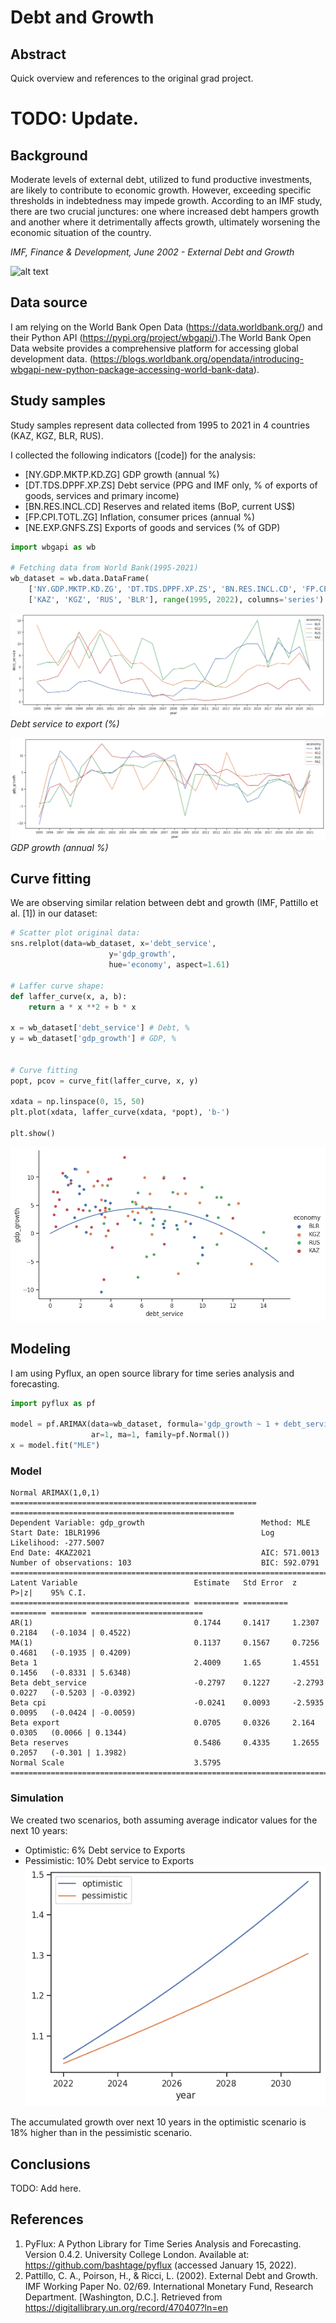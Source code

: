 # Debt and Growth

## Abstract
Quick overview and references to the original grad project.
# TODO: Update.

## Background
Moderate levels of external debt, utilized to fund productive investments, are likely to contribute to economic growth. However, exceeding specific thresholds in indebtedness may impede growth. According to an IMF study, there are two crucial junctures: one where increased debt hampers growth and another where it detrimentally affects growth, ultimately worsening the economic situation of the country.

*IMF, Finance &amp; Development, June 2002 - External Debt and Growth*

![alt text](https://www.imf.org/external/pubs/ft/fandd/2002/06/images/pat3.gif)


## Data source
I am relying on the World Bank Open Data (https://data.worldbank.org/) and their Python API (https://pypi.org/project/wbgapi/).The World Bank Open Data website provides a comprehensive platform for accessing global development data. (https://blogs.worldbank.org/opendata/introducing-wbgapi-new-python-package-accessing-world-bank-data).

## Study samples
Study samples represent data collected from 1995 to 2021 in 4 countries (KAZ, KGZ, BLR, RUS).

I collected the following indicators ([code]) for the analysis:
 - [NY.GDP.MKTP.KD.ZG]  GDP growth (annual %)
 - [DT.TDS.DPPF.XP.ZS]  Debt service (PPG and IMF only, % of exports of goods, services and primary income)
 - [BN.RES.INCL.CD]  Reserves and related items (BoP, current US$)
 - [FP.CPI.TOTL.ZG]  Inflation, consumer prices (annual %)
 - [NE.EXP.GNFS.ZS]  Exports of goods and services (% of GDP) 

```python
import wbgapi as wb

# Fetching data from World Bank(1995-2021)
wb_dataset = wb.data.DataFrame(
    ['NY.GDP.MKTP.KD.ZG', 'DT.TDS.DPPF.XP.ZS', 'BN.RES.INCL.CD', 'FP.CPI.TOTL.ZG', 'NE.EXP.GNFS.ZS'],
    ['KAZ', 'KGZ', 'RUS', 'BLR'], range(1995, 2022), columns='series')
```


![debt_service](./img/debt_service.png)
*Debt service to export (%)*

![gdp_growth](./img/gdp_growth.png)
*GDP growth (annual %)*

## Curve fitting
We are observing similar relation between debt and growth (IMF, Pattillo et al. [1]) in our dataset:

```python
# Scatter plot original data:
sns.relplot(data=wb_dataset, x='debt_service',
                      y='gdp_growth',
                      hue='economy', aspect=1.61)

# Laffer curve shape:
def laffer_curve(x, a, b):
    return a * x **2 + b * x

x = wb_dataset['debt_service'] # Debt, %
y = wb_dataset['gdp_growth'] # GDP, %


# Curve fitting
popt, pcov = curve_fit(laffer_curve, x, y)

xdata = np.linspace(0, 15, 50)
plt.plot(xdata, laffer_curve(xdata, *popt), 'b-')

plt.show()
```
![laffer_curve](./img/laffer_curve.png)

## Modeling
I am using Pyflux, an open source library for time series analysis and forecasting.

```python
import pyflux as pf

model = pf.ARIMAX(data=wb_dataset, formula='gdp_growth ~ 1 + debt_service + cpi + export + reserves',
                  ar=1, ma=1, family=pf.Normal())
x = model.fit("MLE")
```
### Model
```text
Normal ARIMAX(1,0,1)                                                                                      
======================================================= ==================================================
Dependent Variable: gdp_growth                          Method: MLE                                       
Start Date: 1BLR1996                                    Log Likelihood: -277.5007                         
End Date: 4KAZ2021                                      AIC: 571.0013                                     
Number of observations: 103                             BIC: 592.0791                                     
==========================================================================================================
Latent Variable                          Estimate   Std Error  z        P>|z|    95% C.I.                 
======================================== ========== ========== ======== ======== =========================
AR(1)                                    0.1744     0.1417     1.2307   0.2184   (-0.1034 | 0.4522)       
MA(1)                                    0.1137     0.1567     0.7256   0.4681   (-0.1935 | 0.4209)       
Beta 1                                   2.4009     1.65       1.4551   0.1456   (-0.8331 | 5.6348)       
Beta debt_service                        -0.2797    0.1227     -2.2793  0.0227   (-0.5203 | -0.0392)      
Beta cpi                                 -0.0241    0.0093     -2.5935  0.0095   (-0.0424 | -0.0059)      
Beta export                              0.0705     0.0326     2.164    0.0305   (0.0066 | 0.1344)        
Beta reserves                            0.5486     0.4335     1.2655   0.2057   (-0.301 | 1.3982)        
Normal Scale                             3.5795                                                           
==========================================================================================================
```

### Simulation
We created two scenarios, both assuming average indicator values for the next 10 years:
 - Optimistic: 6% Debt service to Exports
 - Pessimistic: 10% Debt service to Exports
![model_fit](./img/scenarios.png)

The accumulated growth over next 10 years in the optimistic scenario is 18% higher than in the pessimistic scenario.


## Conclusions
TODO: Add here.



## References
 1. PyFlux: A Python Library for Time Series Analysis and Forecasting. Version 0.4.2. University College London. Available at: https://github.com/bashtage/pyflux (accessed January 15, 2022).
 2. Pattillo, C. A., Poirson, H., & Ricci, L. (2002). External Debt and Growth. IMF Working Paper No. 02/69. International Monetary Fund, Research Department. [Washington, D.C.]. Retrieved from https://digitallibrary.un.org/record/470407?ln=en